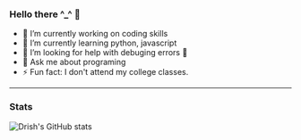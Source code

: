 ### Hello there ^_^ 👋

- 🔭 I’m currently working on coding skills
- 🌱 I’m currently learning python, javascript
- 🤔 I’m looking for help with debuging errors 🤣
- 💬 Ask me about programing
- ⚡ Fun fact: I don't attend my college classes.

---
### Stats 

![Drish's GitHub stats](https://github-readme-stats.vercel.app/api?username=Drish-xD&show_icons=true&theme=onedark)
